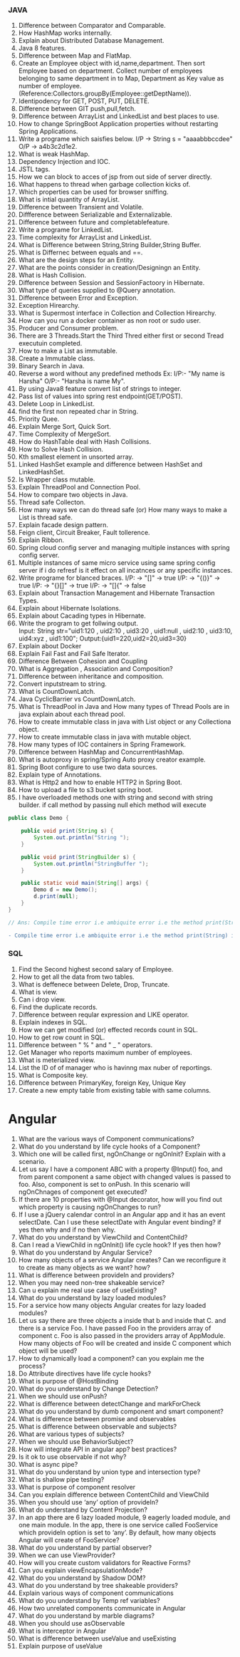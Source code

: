 ### JAVA
1. Difference between Comparator and Comparable.
2. How HashMap works internally.
3. Explain about Distributed Database Management.
4. Java 8 features.
5. Difference between Map and FlatMap.
6. Create an Employee object with id,name,department. Then sort Employee based on department. Collect number of employees belonging to same department in to Map, Department as Key value as number of employee. (Reference:Collectors.groupBy(Employee::getDeptName)).
7. Identipodency for GET, POST, PUT, DELETE.
9. Difference between GIT push,pull,fetch.
10. Difference between ArrayList and LinkedList and best places to use.
11. How to change SpringBoot Application properties without restarting Spring Applications.
12. Write a programe which saisfies below.
        I/P -> String s = "aaaabbbccdee"
        O/P -> a4b3c2d1e2.
12. What is weak HashMap.
13. Dependency Injection and IOC.
14. JSTL tags.
15. How we can block to acces of jsp from out side of server directly.
16. What happens to thread when garbage collection kicks of.
17. Which properties can be used for browser sniffing.
18. What is intial quantity of ArrayList.
19. Difference between Transient and Volatile.
20. Diffference between Serializable and Externalizable.
21. Difference between future and completablefeature.
22. Write a programe for LinkedList.
23. Time complexity for ArrayList and LinkedList.
24. What is Difference between String,String Builder,String Buffer.
25. What is Differnec between equals and ==.
26. What are the design steps for an Entity.
27. What are the points consider in creation/Designingn an Entity.
28. What is Hash Collision.
29. Difference between Session and SessionFactoory in Hibernate.
30. What type of queries supplied to @Query annotation.
31. Difference between Error and Exception.
32. Exception Hirearchy.
33. What is Supermost interface in Collection and Collection Hirearchy.
34. How can you run a docker container as non root or sudo user.
35. Producer and Consumer problem.
36. There are 3 Threads.Start the Third Thred either first or second Tread executuin completed.
37. How to make a List as immutable.
38. Create a Immutable class.
39. Binary Search in Java.
40. Reverse a word without any predefined methods Ex: I/P:- "My name is Harsha"  O/P:- "Harsha is name My".
41. By using Java8 feature convert list of strings to integer.
42. Pass list of values into spring rest endpoint(GET/POST).
43. Delete Loop in LinkedList.
44. find the first non repeated char in String.
45. Priority Quee.
46. Explain Merge Sort, Quick Sort.
47. Time Complexity of MergeSort.
48. How do HashTable deal with Hash Collisions.
49. How to Solve Hash Collision.
50. Kth smallest element in unsorted array.
51. Linked HashSet example and difference between HashSet and LinkedHashSet.
52. Is Wrapper class mutable.
53. Explain ThreadPool and Connection Pool.
54. How to compare two objects in Java.
55. Thread safe Collecton.
56. How many ways we can do thread safe (or) How many ways to make a List is thread safe.
57. Explain facade design pattern.
58. Feign client, Circuit Breaker, Fault tollerence.
59. Explain Ribbon.
60. Spring cloud config server and managing multiple instances with spring config server.
61. Multiple instances of same micro service using same spring config server if i do refresf is it effect on all incatnces or any specific instances.  
62. Write programe for blanced braces.
        I/P: -> "[]" -> true
        I/P: -> "{()}" -> true
        I/P: -> "{}[]" -> true
        I/P: -> "[]{" -> false
63. Explain about Transaction Management and Hibernate Transaction Types.
64. Explain about Hibernate Isolations.
65. Explain about Cacading types in Hibernate.
66. Write the program to get follwing output.     
    Input:  String str="uid1:120 , uid2:10 , uid3:20 , uid1:null , uid2:10 , uid3:10, uid4:xyz , uid1:100";
    Output:{uid1=220,uid2=20,uid3=30}
67. Explain about Docker
68. Explain Fail Fast and Fail Safe Iterator.
69. Difference Between Cohesion and Coupling
70. What is Aggregation , Association and Composition? 
71. Difference between inheritance and composition.
72. Convert inputstream to string.
73. What is CountDownLatch.
74. Java CyclicBarrier vs CountDownLatch.
75. What is ThreadPool in Java and How many types of Thread Pools are in java explain about each thread pool.
76. How to create immutable class in java with List object or any Collectiona object.
77. How to create immutable class in java with mutable object.
78. How many types of IOC containers in Spring Framework.
79. Difference between HashMap and ConcurrentHashMap.
80. What is autoproxy in spring/Spring Auto proxy creator example.
81. Spring Boot configure to use two data sources.
82. Explain type of Annotations.
83. What is Http2 and how to enable HTTP2 in Spring Boot.
84. How to upload a file to s3 bucket spring boot.
85. I have overloaded methods one with string and second with string builder. if call method by passing null ehich method will execute 

``` java
public class Demo {

	public void print(String s) {
		System.out.println("String ");
	}

	public void print(StringBuilder s) {
		System.out.println("StringBuffer ");
	}

	public static void main(String[] args) {
		Demo d = new Demo();
		d.print(null);
	}
}

// Ans: Compile time error i.e ambiquite error i.e the method print(String) is ambiguous
```
```diff
- Compile time error i.e ambiquite error i.e the method print(String) is ambiguous
```

        
### SQL
1. Find the Second highest second salary of Employee.
2. How to get all the data from two tables.
3. What is deffenece between Delete, Drop, Truncate.
4. What is view.
5. Can i drop view.
6. Find the duplicate records.
7. Difference between reqular expression and LIKE operator.
8. Explain indexes in SQL.
9. How we can get modified (or) effected records count in SQL.
10. How to get row count in SQL.
11. Difference between " % " and " _ " operators.
12. Get Manager who reports maximum number of employees.
13. What is meterialized view.
14. List the ID of of manager who is havinng max nuber of reportings.
15. What is Composite key.
16. Difference between PrimaryKey, foreign Key, Unique Key 
17. Create a new empty table from existing table with same columns.

# Angular
1. What are the various ways of Component communications?
2. What do you understand by life cycle hooks of a Component?
4. Which one will be called first, ngOnChange or ngOnInit? Explain with a scenario.
6. Let us say I have a component ABC with a property @Input() foo, and from parent component a same object with changed values is passed to foo. Also, component is set to onPush. In this scenario will ngOnChnages of component get executed?
7. If there are 10 properties with @Input decorator, how will you find out which property is causing ngOnChanges to run?
8. If I use a jQuery calendar control in an Angular app and it has an event selectDate. Can I use these selectDate with Angular event binding? if yes then why and if no then why.
9. What do you understand by ViewChild and ContentChild?
10. Can I read a ViewChild in ngOnInit() life cycle hook? If yes then how?
11. What do you understand by Angular Service?
12. How many objects of a service Angular creates? Can we reconfigure it to create as many objects as we want? how?
13. What is difference between provideIn and providers?
14. When you may need non-tree shakeable service?
15. Can u explain me real use case of useExisting?
16. What do you understand by lazy loaded modules?
17. For a service how many objects Angular creates for lazy loaded modules?
18. Let us say there are three objects a inside that b and inside that C. and there is a service Foo. I have passed Foo in the providers array of component c. Foo is also passed in the providers array of AppModule. How many objects of Foo will be created and inside C component which object will be used?
19. How to dynamically load a component? can you explain me the process?
20. Do Attribute directives have life cycle hooks?
21. What is purpose of @HostBinding
22. What do you understand by Change Detection?
23. When we should use onPush?
24. What is difference between detectChange and markForCheck
24. What do you understand by dumb component and smart component?
26. What is difference between promise and observables
27. What is difference between observable and subjects?
28. What are various types of subjects?
29. When we should use BehaviorSubject?
30. How will integrate API in angular app? best practices?
31. Is it ok to use observable<any> if not why?
32. What is async pipe?
33. What do you understand by union type and intersection type?
34. What is shallow pipe testing?
35. What is purpose of component resolver
36. Can you explain difference between ContentChild and ViewChild
37. When you should use ‘any’ option of provideIn?
38. What do understand by Content Projection?
39. In an app there are 6 lazy loaded module, 9 eagerly loaded module, and one main module. In the app, there is one service called FooService which provideIn option is set to ‘any’. By default, how many objects Angular will create of FooService?
40. What do you understand by partial observer?
41. When we can use ViewProvider?
42. How will you create custom validators for Reactive Forms?
43. Can you explain viewEncapsulationMode?
44. What do you understand by Shadow DOM?
45. What do you understand by tree shakeable providers?
46. Explain various ways of component communications
47. What do you understand by Temp ref variables?
48. How two unrelated components communicate in Angular
49. What do you understand by marble diagrams?
50. When you should use asObservable
51. What is interceptor in Angular
52. What is difference between useValue and useExisting
53. Explain purpose of useValue
